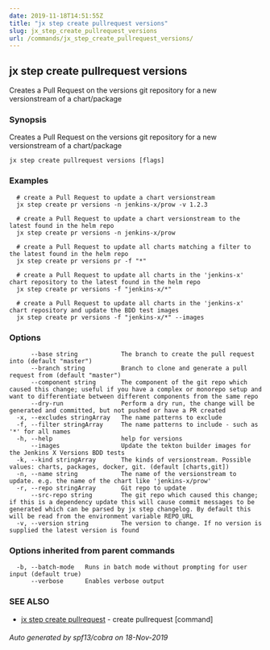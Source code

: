```yaml
---
date: 2019-11-18T14:51:55Z
title: "jx step create pullrequest versions"
slug: jx_step_create_pullrequest_versions
url: /commands/jx_step_create_pullrequest_versions/
---
```

## jx step create pullrequest versions

Creates a Pull Request on the versions git repository for a new versionstream of a chart/package

### Synopsis

Creates a Pull Request on the versions git repository for a new versionstream of a chart/package

```
jx step create pullrequest versions [flags]
```

### Examples

```
  # create a Pull Request to update a chart versionstream
  jx step create pr versions -n jenkins-x/prow -v 1.2.3
  
  # create a Pull Request to update a chart versionstream to the latest found in the helm repo
  jx step create pr versions -n jenkins-x/prow
  
  # create a Pull Request to update all charts matching a filter to the latest found in the helm repo
  jx step create pr versions pr -f "*"
  
  # create a Pull Request to update all charts in the 'jenkins-x' chart repository to the latest found in the helm repo
  jx step create pr versions -f "jenkins-x/*"
  
  # create a Pull Request to update all charts in the 'jenkins-x' chart repository and update the BDD test images
  jx step create pr versions -f "jenkins-x/*" --images
```

### Options

```
      --base string            The branch to create the pull request into (default "master")
      --branch string          Branch to clone and generate a pull request from (default "master")
      --component string       The component of the git repo which caused this change; useful if you have a complex or monorepo setup and want to differentiate between different components from the same repo
      --dry-run                Perform a dry run, the change will be generated and committed, but not pushed or have a PR created
  -x, --excludes stringArray   The name patterns to exclude
  -f, --filter stringArray     The name patterns to include - such as '*' for all names
  -h, --help                   help for versions
      --images                 Update the tekton builder images for the Jenkins X Versions BDD tests
  -k, --kind stringArray       The kinds of versionstream. Possible values: charts, packages, docker, git. (default [charts,git])
  -n, --name string            The name of the versionstream to update. e.g. the name of the chart like 'jenkins-x/prow'
  -r, --repo stringArray       Git repo to update
      --src-repo string        The git repo which caused this change; if this is a dependency update this will cause commit messages to be generated which can be parsed by jx step changelog. By default this will be read from the environment variable REPO_URL
  -v, --version string         The version to change. If no version is supplied the latest version is found
```

### Options inherited from parent commands

```
  -b, --batch-mode   Runs in batch mode without prompting for user input (default true)
      --verbose      Enables verbose output
```

### SEE ALSO

* [jx step create pullrequest](/commands/jx_step_create_pullrequest/)	 - create pullrequest [command]

###### Auto generated by spf13/cobra on 18-Nov-2019
